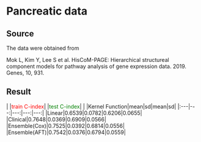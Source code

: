 # Pancreatic data

## Source
The data were obtained from

Mok L, Kim Y, Lee S et al. HisCoM-PAGE: Hierarchical structureal component models for pathway analysis of gene expression data. 2019. Genes, 10, 931.

## Result
<Scenario1>
| |<span style="color:red">train C-index</span>| |<span style="color:green">test C-index</span>| |
|Kernel Function|mean|sd|mean|sd|
|:---|---:|---:|---:|---:|
|Linear|0.6539|0.0782|0.6206|0.0655|
|Clinical|0.7648|0.0369|0.6909|0.0566|
|Ensemble(Cox)|0.7525|0.0392|0.6814|0.0556|
|Ensemble(AFT)|0.7542|0.0376|0.6794|0.0559|
